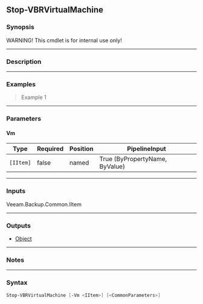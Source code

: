 Stop-VBRVirtualMachine
----------------------

### Synopsis
WARNING! This cmdlet is for internal use only!

---

### Description

---

### Examples
> Example 1

---

### Parameters
#### **Vm**

|Type     |Required|Position|PipelineInput                 |
|---------|--------|--------|------------------------------|
|`[IItem]`|false   |named   |True (ByPropertyName, ByValue)|

---

### Inputs
Veeam.Backup.Common.IItem

---

### Outputs
* [Object](https://learn.microsoft.com/en-us/dotnet/api/System.Object)

---

### Notes

---

### Syntax
```PowerShell
Stop-VBRVirtualMachine [-Vm <IItem>] [<CommonParameters>]
```
